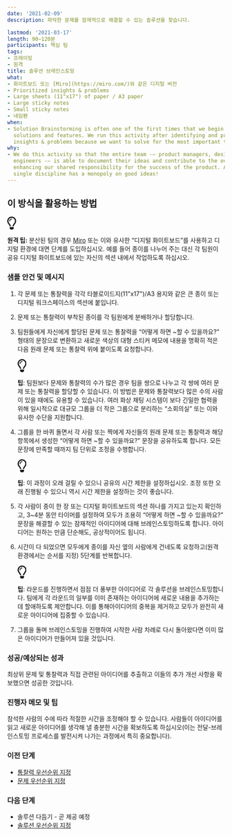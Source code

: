 ```yaml
---
date: '2021-02-09'
description: 파악한 문제를 잠재적으로 해결할 수 있는 솔루션을 찾습니다.

lastmod: '2021-03-17'
length: 90~120분
participants: 핵심 팀
tags:
- 프레이밍
- 원격
title: 솔루션 브레인스토밍
what:
- 화이트보드 또는 [Miro](https://miro.com/)와 같은 디지털 버전
- Prioritized insights & problems
- Large sheets (11"x17") of paper / A3 paper
- Large sticky notes
- Small sticky notes
- 네임펜
when:
- Solution Brainstorming is often one of the first times that we begin to explore
  solutions and features. We run this activity after identifying and prioritizing
  insights & problems because we want to solve for the most important things first.
why:
- We do this activity so that the entire team -— product managers, designers, and
  engineers -— is able to document their ideas and contribute to the overall solution,
  enhancing our shared responsibility for the success of the product. After all, no
  single discipline has a monopoly on good ideas!
---
```


<h2 id="how-to-use-this-method">이 방식을 활용하는
방법</h2>

<div class="callout td-box--gray-darkest p-3 my-5
border-bottom border-right border-left border-top row"><div
class="col-1 row align-items-center
justify-content-center"><svg height="30"
aria-hidden="true" focusable="false"
data-prefix="far" data-icon="lightbulb"
role="img" xmlns="http://www.w3.org/2000/svg"
viewBox="0 0 352 512" class="svg-inline--fa
fa-lightbulb"><path fill="currentColor"
d="M176 80c-52.94 0-96 43.06-96 96 0 8.84 7.16 16 16 16s16-7.16
16-16c0-35.3 28.72-64 64-64 8.84 0 16-7.16 16-16s-7.16-16-16-16zM96.06
459.17c0 3.15.93 6.22 2.68 8.84l24.51 36.84c2.97 4.46 7.97 7.14 13.32
7.14h78.85c5.36 0 10.36-2.68 13.32-7.14l24.51-36.84c1.74-2.62 2.67-5.7
2.68-8.84l.05-43.18H96.02l.04 43.18zM176 0C73.72 0 0 82.97 0 176c0
44.37 16.45 84.85 43.56 115.78 16.64 18.99 42.74 58.8 52.42
92.16v.06h48v-.12c-.01-4.77-.72-9.51-2.15-14.07-5.59-17.81-22.82-64.77-62.17-109.67-20.54-23.43-31.52-53.15-31.61-84.14-.2-73.64
59.67-128 127.95-128 70.58 0 128 57.42 128 128 0 30.97-11.24
60.85-31.65 84.14-39.11 44.61-56.42 91.47-62.1 109.46a47.507 47.507 0
0 0-2.22 14.3v.1h48v-.05c9.68-33.37 35.78-73.18 52.42-92.16C335.55
260.85 352 220.37 352 176 352 78.8 273.2 0 176 0z"
class=""></path></svg></div><div
class="col-11"><p><strong>원격
팁:</strong> 분산된 팀의 경우 <a href="https://miro.com/"
target="_blank" rel="nofollow">Miro</a>
또는 이와 유사한 “디지털 화이트보드”를 사용하고 디지털 환경에 대면 단계를 도입하십시오. 예를 들어 종이를 나누어 주는 대신
각 팀원이 공유 디지털 화이트보드에 있는 자신의 섹션 내에서 작업하도록
하십시오.</p></div></div>

<div class="bg-gray-dark p-lg-5 p-3 mb-4"><div
class="col-lg-9"><h3
id="sample-agenda--prompts">샘플 안건 및 메시지</h3>

<ol>

<li>

<p>각 문제 또는 통찰력을 각각 타블로이드지(11&quot;x17&quot;)/A3 용지와 같은 큰
종이 또는 디지털 워크스페이스의 섹션에 붙입니다.</p>

</li>

<li>

<p>문제 또는 통찰력이 부착된 종이를 각 팀원에게 분배하거나 할당합니다.</p>

</li>

<li>

<p>팀원들에게 자신에게 할당된 문제 또는 통찰력을 “어떻게 하면 ~할 수 있을까요?” 형태의 문장으로 변환하고
새로운 색상의 대형 스티커 메모에 내용을 명확히 적은 다음 원래 문제 또는 통찰력 위에 붙이도록 요청합니다.</p>

<div class="callout td-box--gray-darkest p-3 my-5
border-bottom border-right border-left border-top row"><div
class="col-1 row align-items-center
justify-content-center"><svg height="30"
aria-hidden="true" focusable="false"
data-prefix="far" data-icon="lightbulb"
role="img" xmlns="http://www.w3.org/2000/svg"
viewBox="0 0 352 512" class="svg-inline--fa
fa-lightbulb"><path fill="currentColor"
d="M176 80c-52.94 0-96 43.06-96 96 0 8.84 7.16 16 16 16s16-7.16
16-16c0-35.3 28.72-64 64-64 8.84 0 16-7.16 16-16s-7.16-16-16-16zM96.06
459.17c0 3.15.93 6.22 2.68 8.84l24.51 36.84c2.97 4.46 7.97 7.14 13.32
7.14h78.85c5.36 0 10.36-2.68 13.32-7.14l24.51-36.84c1.74-2.62 2.67-5.7
2.68-8.84l.05-43.18H96.02l.04 43.18zM176 0C73.72 0 0 82.97 0 176c0
44.37 16.45 84.85 43.56 115.78 16.64 18.99 42.74 58.8 52.42
92.16v.06h48v-.12c-.01-4.77-.72-9.51-2.15-14.07-5.59-17.81-22.82-64.77-62.17-109.67-20.54-23.43-31.52-53.15-31.61-84.14-.2-73.64
59.67-128 127.95-128 70.58 0 128 57.42 128 128 0 30.97-11.24
60.85-31.65 84.14-39.11 44.61-56.42 91.47-62.1 109.46a47.507 47.507 0
0 0-2.22 14.3v.1h48v-.05c9.68-33.37 35.78-73.18 52.42-92.16C335.55
260.85 352 220.37 352 176 352 78.8 273.2 0 176 0z"
class=""></path></svg></div><div
class="col-11"><p><strong>팁</strong>:
팀원보다 문제와 통찰력의 수가 많은 경우 팀을 쌍으로 나누고 각 쌍에 여러 문제 또는 통찰력을 할당할 수 있습니다. 이 방법은
문제와 통찰력보다 많은 수의 사람이 있을 때에도 유용할 수 있습니다. 여러 화상 채팅 시스템이 보다 긴밀한 협력을 위해
일시적으로 대규모 그룹을 더 작은 그룹으로 분리하는 “소회의실” 또는 이와 유사한 수단을
지원합니다.</p></div></div>

</li>

<li>

<p>그룹을 한 바퀴 돌면서 각 사람 또는 짝에게 자신들의 원래 문제 또는 통찰력과 해당 항목에서 생성한 “어떻게
하면 ~할 수 있을까요?” 문장을 공유하도록 합니다. 모든 문장에 만족할 때까지 팀 단위로 조정을
수행합니다.</p>

<div class="callout td-box--gray-darkest p-3 my-5
border-bottom border-right border-left border-top row"><div
class="col-1 row align-items-center
justify-content-center"><svg height="30"
aria-hidden="true" focusable="false"
data-prefix="far" data-icon="lightbulb"
role="img" xmlns="http://www.w3.org/2000/svg"
viewBox="0 0 352 512" class="svg-inline--fa
fa-lightbulb"><path fill="currentColor"
d="M176 80c-52.94 0-96 43.06-96 96 0 8.84 7.16 16 16 16s16-7.16
16-16c0-35.3 28.72-64 64-64 8.84 0 16-7.16 16-16s-7.16-16-16-16zM96.06
459.17c0 3.15.93 6.22 2.68 8.84l24.51 36.84c2.97 4.46 7.97 7.14 13.32
7.14h78.85c5.36 0 10.36-2.68 13.32-7.14l24.51-36.84c1.74-2.62 2.67-5.7
2.68-8.84l.05-43.18H96.02l.04 43.18zM176 0C73.72 0 0 82.97 0 176c0
44.37 16.45 84.85 43.56 115.78 16.64 18.99 42.74 58.8 52.42
92.16v.06h48v-.12c-.01-4.77-.72-9.51-2.15-14.07-5.59-17.81-22.82-64.77-62.17-109.67-20.54-23.43-31.52-53.15-31.61-84.14-.2-73.64
59.67-128 127.95-128 70.58 0 128 57.42 128 128 0 30.97-11.24
60.85-31.65 84.14-39.11 44.61-56.42 91.47-62.1 109.46a47.507 47.507 0
0 0-2.22 14.3v.1h48v-.05c9.68-33.37 35.78-73.18 52.42-92.16C335.55
260.85 352 220.37 352 176 352 78.8 273.2 0 176 0z"
class=""></path></svg></div><div
class="col-11"><p><strong>팁</strong>: 이
과정이 오래 걸릴 수 있으니 공유의 시간 제한을 설정하십시오. 조정 또한 오래 진행될 수 있으니 역시 시간 제한을 설정하는
것이 좋습니다.</p></div></div>

</li>

<li>

<p>각 사람이 종이 한 장 또는 디지털 화이트보드의 섹션 하나를 가지고 있는지 확인하고, 3~4분 동안 타이머를
설정하여 모두가 조용히 “어떻게 하면 ~할 수 있을까요?” 문장을 해결할 수 있는 잠재적인 아이디어에 대해 브레인스토밍하도록
합니다. 아이디어는 원하는 만큼 단순해도, 공상적이어도 됩니다.</p>

</li>

<li>

<p>시간이 다 되었으면 모두에게 종이를 자신 옆의 사람에게 건네도록 요청하고(원격 환경에서는 순서를 지정)
5단계를 반복합니다.</p>

<div class="callout td-box--gray-darkest p-3 my-5
border-bottom border-right border-left border-top row"><div
class="col-1 row align-items-center
justify-content-center"><svg height="30"
aria-hidden="true" focusable="false"
data-prefix="far" data-icon="lightbulb"
role="img" xmlns="http://www.w3.org/2000/svg"
viewBox="0 0 352 512" class="svg-inline--fa
fa-lightbulb"><path fill="currentColor"
d="M176 80c-52.94 0-96 43.06-96 96 0 8.84 7.16 16 16 16s16-7.16
16-16c0-35.3 28.72-64 64-64 8.84 0 16-7.16 16-16s-7.16-16-16-16zM96.06
459.17c0 3.15.93 6.22 2.68 8.84l24.51 36.84c2.97 4.46 7.97 7.14 13.32
7.14h78.85c5.36 0 10.36-2.68 13.32-7.14l24.51-36.84c1.74-2.62 2.67-5.7
2.68-8.84l.05-43.18H96.02l.04 43.18zM176 0C73.72 0 0 82.97 0 176c0
44.37 16.45 84.85 43.56 115.78 16.64 18.99 42.74 58.8 52.42
92.16v.06h48v-.12c-.01-4.77-.72-9.51-2.15-14.07-5.59-17.81-22.82-64.77-62.17-109.67-20.54-23.43-31.52-53.15-31.61-84.14-.2-73.64
59.67-128 127.95-128 70.58 0 128 57.42 128 128 0 30.97-11.24
60.85-31.65 84.14-39.11 44.61-56.42 91.47-62.1 109.46a47.507 47.507 0
0 0-2.22 14.3v.1h48v-.05c9.68-33.37 35.78-73.18 52.42-92.16C335.55
260.85 352 220.37 352 176 352 78.8 273.2 0 176 0z"
class=""></path></svg></div><div
class="col-11"><p><strong>팁</strong>:
라운드를 진행하면서 점점 더 풍부한 아이디어로 각 솔루션을 브레인스토밍합니다. 팀에게 각 라운드의 일부를 이미 존재하는
아이디어에 새로운 내용을 추가하는 데 할애하도록 제안합니다. 이를 통해아이디어의 중복을 제거하고 모두가 완전히 새로운
아이디어에 집중할 수 있습니다.</p></div></div>

</li>

<li>

<p>그룹을 돌며 브레인스토밍을 진행하여 시작한 사람 차례로 다시 돌아왔다면 이미 많은 아이디어가 만들어져 있을
것입니다.</p>

</li>

</ol>

</div></div>

<div class="bg-gray-dark p-lg-5 p-3 mb-4"><div
class="col-lg-9"><h3
id="successexpected-outcomes">성공/예상되는 성과</h3>

<p>최상위 문제 및 통찰력과 직접 관련된 아이디어를 추출하고 이들의 추가 개선 사항을 확보했으면 성공한
것입니다.</div></div>

<div class="bg-gray-dark p-lg-5 p-3 mb-4"><div
class="col-lg-9"><h3
id="facilitator-notes--tips">진행자 메모 및 팁</h3>

<p>참석한 사람의 수에 따라 적절한 시간을 조정해야 할 수 있습니다. 사람들이 아이디어를 읽고 새로운 아이디어를
생각해 낼 충분한 시간을 확보하도록 하십시오(이는 전달-브레인스토밍 프로세스를 발전시켜 나가는 과정에서 특히
중요합니다).</div></div>

<div class="bg-gray-dark p-lg-5 p-3 mb-4"><div
class="col-lg-9"><h3 id="preceding">이전
단계</h3>

<ul>

<li><a
href="https://tanzu.vmware.com/developer/practices/insight-prioritization">통찰력
우선순위 지정</a></li>

<li><a
href="https://tanzu.vmware.com/developer/practices/problem-prioritization">문제
우선순위 지정</a></li>

</ul>

</div></div>

<div class="bg-gray-dark p-lg-5 p-3 mb-4"><div
class="col-lg-9"><h3 id="following">다음
단계</h3>

<ul>

<li>솔루션 다듬기 - 곧 제공 예정</li>

<li><a
href="https://tanzu.vmware.com/developer/practices/solution-prioritization">솔루션
우선순위 지정</a></li>

</ul>

</div></div>